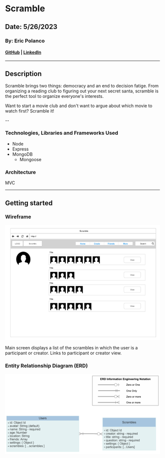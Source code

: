 # Scramble

## Date: 5/26/2023

### By: Eric Polanco

#### [GitHub](https://github.com/epolancot) | [LinkedIn](www.linkedin.com/in/epolancot) 

---
## **Description**
Scramble brings two things: democracy and an end to decision fatige. From organizing a reading club to figuring out your next secret santa, scramble is the perfect tool to organize everyone's interests. 

Want to start a movie club and don't want to argue about which movie to watch first? Scramble it! 

--
### **Technologies, Libraries and Frameworks Used**
- Node
- Express
- MongoDB
  - Mongoose


### Architecture 
MVC

---

## **Getting started**

### Wireframe
![Main](/public/images/readme/user-main.png)

Main screen displays a list of the scrambles in which the user is a participant or creator. Links to participant or creator view.



### Entity Relationship Diagram (ERD)
![ERD](/public/images/readme/ERD.png)

